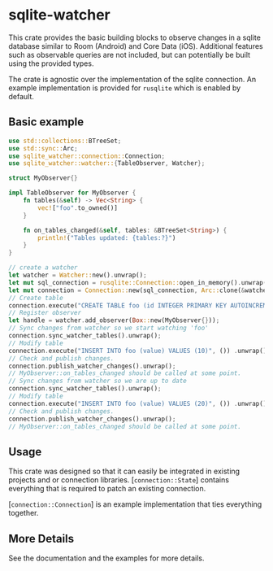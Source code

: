 # sqlite-watcher


 This crate provides the basic building blocks to observe changes in a sqlite database
 similar to Room (Android) and Core Data (iOS). Additional features such as observable
 queries are not included, but can potentially be built using the provided types.

 The crate is agnostic over the implementation of the sqlite connection. An example
 implementation is provided for `rusqlite` which is enabled by default.

 ## Basic example

 ```rust
 use std::collections::BTreeSet;
 use std::sync::Arc;
 use sqlite_watcher::connection::Connection;
 use sqlite_watcher::watcher::{TableObserver, Watcher};

 struct MyObserver{}

 impl TableObserver for MyObserver {
     fn tables(&self) -> Vec<String> {
         vec!["foo".to_owned()]
     }

     fn on_tables_changed(&self, tables: &BTreeSet<String>) {
         println!("Tables updated: {tables:?}")
     }
 }

 // create a watcher
 let watcher = Watcher::new().unwrap();
 let mut sql_connection = rusqlite::Connection::open_in_memory().unwrap();
 let mut connection = Connection::new(sql_connection, Arc::clone(&watcher)).unwrap();
 // Create table
 connection.execute("CREATE TABLE foo (id INTEGER PRIMARY KEY AUTOINCREMENT, value INTEGER)", ()) .unwrap();
 // Register observer
 let handle = watcher.add_observer(Box::new(MyObserver{}));
 // Sync changes from watcher so we start watching 'foo'
 connection.sync_watcher_tables().unwrap();
 // Modify table
 connection.execute("INSERT INTO foo (value) VALUES (10)", ()) .unwrap();
 // Check and publish changes.
 connection.publish_watcher_changes().unwrap();
 // MyObserver::on_tables_changed should be called at some point.
 // Sync changes from watcher so we are up to date
 connection.sync_watcher_tables().unwrap();
 // Modify table
 connection.execute("INSERT INTO foo (value) VALUES (20)", ()) .unwrap();
 // Check and publish changes.
 connection.publish_watcher_changes().unwrap();
 // MyObserver::on_tables_changed should be called at some point.

 ```

 ## Usage

 This crate was designed so that it can easily be integrated in existing projects and or
 connection libraries. [`connection::State`] contains everything that is required to patch
 an existing connection.

 [`connection::Connection`] is an example implementation that ties everything together.

## More Details

See the documentation and the examples for more details.